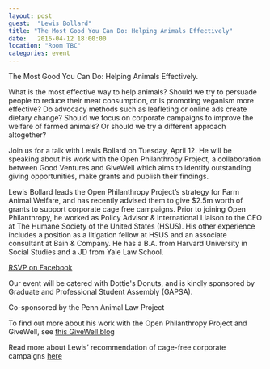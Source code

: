 ```yaml
---
layout: post
guest:  "Lewis Bollard"
title: "The Most Good You Can Do: Helping Animals Effectively"
date:   2016-04-12 18:00:00
location: "Room TBC"
categories: event
---
```


The Most Good You Can Do: Helping Animals Effectively. 

What is the most effective way to help animals? Should we try to persuade people to reduce their meat consumption, or is promoting veganism more effective? Do advocacy methods such as leafleting or online ads create dietary change? Should we focus on corporate campaigns to improve the welfare of farmed animals? Or should we try a different approach altogether?

Join us for a talk with Lewis Bollard on Tuesday, April 12. He will be speaking about his work with the Open Philanthropy Project, a collaboration between Good Ventures and GiveWell which aims to identify outstanding giving opportunities, make grants and publish their findings.

Lewis Bollard leads the Open Philanthropy Project’s strategy for Farm Animal Welfare, and has recently advised them to give $2.5m worth of grants to support corporate cage free campaigns. Prior to joining Open Philanthropy, he worked as Policy Advisor & International Liaison to the CEO at The Humane Society of the United States (HSUS). His other experience includes a position as a litigation fellow at HSUS and an associate consultant at Bain & Company. He has a B.A. from Harvard University in Social Studies and a JD from Yale Law School.

[RSVP on Facebook](https://www.facebook.com/events/554661628041183/)

Our event will be catered with Dottie's Donuts, and is kindly sponsored by Graduate and Professional Student Assembly (GAPSA).

Co-sponsored by the Penn Animal Law Project

To find out more about his work with the Open Philanthropy Project and GiveWell, see [this GiveWell blog](http://blog.givewell.org/2015/09/11/incoming-program-officer-lewis-bollard/)

Read more about Lewis’ recommendation of cage-free corporate campaigns [here](http://www.openphilanthropy.org/blog/initial-grants-support-corporate-cage-free-reforms)
